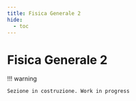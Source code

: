 ```yaml
---
title: Fisica Generale 2
hide:
  - toc
---
```


# Fisica Generale 2

!!! warning

    Sezione in costruzione. Work in progress

